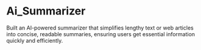 # Ai_Summarizer
Built an AI-powered summarizer that simplifies lengthy text or web articles into concise, readable summaries, ensuring users get essential information quickly and efficiently.
